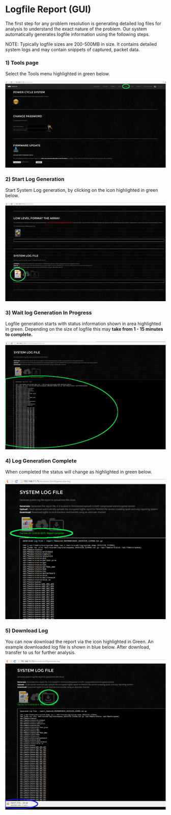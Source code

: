 # Logfile Report \(GUI\)

The first step for any problem resolution is generating detailed log files for analysis to understand the exact nature of the problem. Our system automatically generates logfile information using the following steps.

NOTE: Typically logfile sizes are 200-500MB in size. It contains detailed system logs and may contain snippets of captured, packet data.  


### **1\) Tools page**

Select the Tools menu highlighted in green below.

![](../.gitbook/assets/image%20%2847%29%20%281%29%20%281%29.png)

### **2\) Start Log Generation**

Start System Log generation, by clicking on the icon highlighted in green below.

![](../.gitbook/assets/image%20%2843%29.png)

### **3\) Wait log Generation In Progress**

Logfile generation starts with status information shown in area highlighted in green. Depending on the size of logfile this may **take from 1 - 15 minutes to complete.**

![](../.gitbook/assets/image%20%2846%29.png)

### **4\) Log Generation Complete**

When completed the status will change as highlighted in green below.

![](../.gitbook/assets/image%20%2844%29.png)

### **5\) Download Log**

You can now download the report via the icon highlighted in Green. An example downloaded log file is shown in blue below. After download, transfer to us for further analysis.

![](../.gitbook/assets/image%20%2848%29.png)



